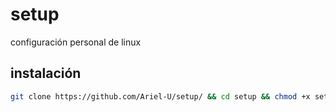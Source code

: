 # setup
configuración personal de linux

## instalación
```bash
git clone https://github.com/Ariel-U/setup/ && cd setup && chmod +x setup.sh && ./setup.sh && source $HOME/.bashrc && cd
```
